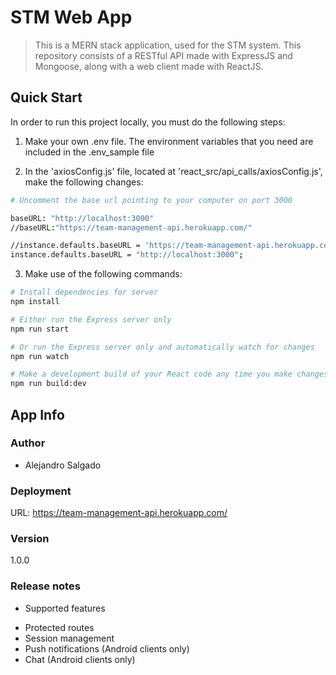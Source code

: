 # STM Web App
> This is a MERN stack application, used for the STM system. This repository consists of a RESTful API made with ExpressJS and Mongoose, along with a web client made with ReactJS.

## Quick Start

In order to run this project locally, you must do the following steps: 

1. Make your own .env file. The environment variables that you need are included in the .env_sample file 

2. In the 'axiosConfig.js' file, located at 'react_src/api_calls/axiosConfig.js', make the following changes:

```bash
# Uncomment the base url pointing to your computer on port 3000

baseURL: "http://localhost:3000"
//baseURL:"https://team-management-api.herokuapp.com/"

//instance.defaults.baseURL = 'https://team-management-api.herokuapp.com/';
instance.defaults.baseURL = "http://localhost:3000";

```

3. Make use of the following commands:

```bash
# Install dependencies for server
npm install

# Either run the Express server only
npm run start 

# Or run the Express server only and automatically watch for changes
npm run watch

# Make a development build of your React code any time you make changes to it
npm run build:dev

```


## App Info

### Author

* Alejandro Salgado

### Deployment

URL: https://team-management-api.herokuapp.com/

### Version

1.0.0

### Release notes
* Supported features
- Protected routes 
- Session management 
- Push notifications (Android clients only)
- Chat (Android clients only)
